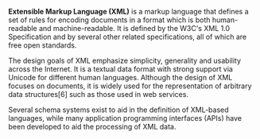 **Extensible Markup Language (XML)** is a markup language that defines a set of rules for encoding documents in a format which is both human-readable and machine-readable. It is defined by the W3C's XML 1.0 Specification and by several other related specifications, all of which are free open standards.

The design goals of XML emphasize simplicity, generality and usability across the Internet. It is a textual data format with strong support via Unicode for different human languages. Although the design of XML focuses on documents, it is widely used for the representation of arbitrary data structures[6] such as those used in web services.

Several schema systems exist to aid in the definition of XML-based languages, while many application programming interfaces (APIs) have been developed to aid the processing of XML data.